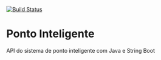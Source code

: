 [![Build Status](https://travis-ci.com/sillassanttos/ponto-inteligente-api.svg?branch=master)](https://travis-ci.com/sillassanttos/ponto-inteligente-api)

# Ponto Inteligente
API do sistema de ponto inteligente com Java e String Boot
